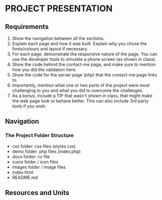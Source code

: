 # PROJECT PRESENTATION

## Requirements
  1. Show the navigation between all the sections.
  2. Explain each page and how it was built. Explain why you chose the fonts/colours and layout
  if necessary.
  3. For each page, demonstrate the responsive nature of the page. You can use the developer
  tools to simulate a phone screen (as shown in class).
  4. Show the code behind the contact-me page, and make sure to mention how you did the
  validation here.
  5. Show the code for the server page (php) that the contact-me page links to.
  6. Importantly, mention what one or two parts of the project were most challenging to you and
  what you did to overcome the challenges.
  7. As a bonus, include a TIP that wasn't shown in class, that might make the web page look or
  behave better. This can also include 3rd party tools if you wish.

## Navigation


### The Project Folder Structure
- css folder: css files (styles.css)
- demo folder: php files (index.php)
- docs folder: cv file
- icons folder / icon files
- images folder / image files
- index.html
- README.md

## Resources and Units
